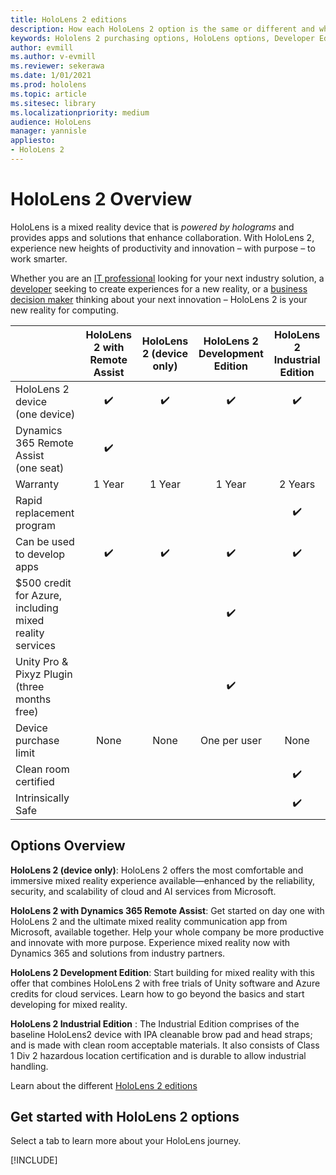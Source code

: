 ```yaml
---
title: HoloLens 2 editions
description: How each HoloLens 2 option is the same or different and what to do after getting one.
keywords: Hololens 2 purchasing options, HoloLens options, Developer Edition
author: evmill
ms.author: v-evmill
ms.reviewer: sekerawa
ms.date: 1/01/2021
ms.prod: hololens
ms.topic: article
ms.sitesec: library
ms.localizationpriority: medium
audience: HoloLens
manager: yannisle
appliesto:
- HoloLens 2
---
```


# HoloLens 2 Overview

HoloLens is a mixed reality device that is *powered by holograms* and provides apps and solutions that enhance collaboration. With HoloLens 2, experience new heights of productivity and innovation – with purpose – to work smarter.

Whether you are an [IT professional](https://www.microsoft.com/hololens/apps) looking for your next industry solution, a [developer](https://www.microsoft.com/hololens/developers) seeking to create experiences for a new reality, or a [business decision maker](https://www.microsoft.com/hololens/apps) thinking about your next innovation – HoloLens 2 is your new reality for computing. 

|                                                         | HoloLens 2 with Remote Assist | HoloLens 2 (device only) | HoloLens 2 Development Edition | HoloLens 2 Industrial Edition |
|---------------------------------------------------------|:-----------------------------:|:------------------------:| :------------------------:|:------------------------------:|
| HoloLens 2 device <br>(one device)                      |               ✔️               |             ✔️            |                ✔️               | ✔️ |
| Dynamics 365 Remote Assist<br>(one seat)                |               ✔️               |                          |                                |  |
| Warranty                                                |                1 Year               |              1 Year            |                 1 Year               |  2 Years |
| Rapid replacement program | | | | ✔️ |
| Can be used to develop apps                                 |               ✔️               |             ✔️            |                ✔️               | ✔️ |
| $500 credit for Azure, including mixed reality services |                               |                          |                ✔️               | |
| Unity Pro & Pixyz Plugin <br>(three months free)        |                               |                          |                ✔️               | |
| Device purchase limit                                   |              None             |           None           |          One per user          | None |
| Clean room certified | | | | ✔️ |
| Intrinsically Safe | | | | ✔️ |

## Options Overview

**HoloLens 2 (device only)**: HoloLens 2 offers the most comfortable and immersive mixed reality experience available—enhanced by the reliability, security, and scalability of cloud and AI services from Microsoft.

**HoloLens 2 with Dynamics 365 Remote Assist**: Get started on day one with HoloLens 2 and the ultimate mixed reality communication app from Microsoft, available together. Help your whole company be more productive and innovate with more purpose. Experience mixed reality now with Dynamics 365 and solutions from industry partners.

**HoloLens 2 Development Edition**: Start building for mixed reality with this offer that combines HoloLens 2 with free trials of Unity software and Azure credits for cloud services. Learn how to go beyond the basics and start developing for mixed reality.

**HoloLens 2 Industrial Edition** : The Industrial Edition comprises of the baseline HoloLens2 device with IPA cleanable brow pad and head straps; and is made with clean room acceptable materials. It also consists of Class 1 Div 2 hazardous location certification and is durable to allow industrial handling.​

Learn about the different [HoloLens 2 editions](https://www.microsoft.com/hololens/buy)

## Get started with HoloLens 2 options
Select a tab to learn more about your HoloLens journey.

[!INCLUDE[](includes/options-overview.md)]